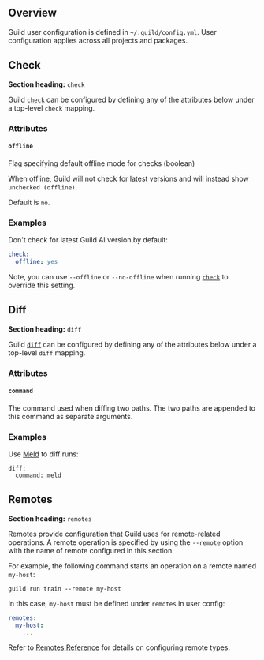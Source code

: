 <!-- -*- eval:(visual-line-mode 1) -*- -->

<div data-theme-toc="true"></div>

## Overview

Guild user configuration is defined in `~/.guild/config.yml`. User configuration applies across all projects and packages.

## Check

**Section heading:** `check`

Guild [`check`](/commands/check) can be configured by defining any of the attributes below under a top-level `check` mapping.

### Attributes

#### `offline`

Flag specifying default offline mode for checks (boolean)

When offline, Guild will not check for latest versions and will instead show ``unchecked (offline)``.

Default is `no`.

### Examples

Don't check for latest Guild AI version by default:

``` yaml
check:
  offline: yes
```

Note, you can use `--offline` or `--no-offline` when running [`check`](/commands/check) to override this setting.

## Diff

**Section heading:** `diff`

Guild [`diff`](/commands/diff) can be configured by defining any of the attributes below under a top-level `diff` mapping.

### Attributes

#### `command`

The command used when diffing two paths. The two paths are appended to this command as separate arguments.

### Examples

Use [Meld](ref:meld) to diff runs:

```
diff:
  command: meld
```

## Remotes

**Section heading:** `remotes`

Remotes provide configuration that Guild uses for remote-related operations. A remote operation is specified by using the `--remote` option with the name of remote configured in this section.

For example, the following command starts an operation on a remote named `my-host`:

```command
guild run train --remote my-host
```

In this case, `my-host` must be defined under `remotes` in user config:

``` yaml
remotes:
  my-host:
    ...
```

Refer to [Remotes Reference](remotes.md) for details on configuring remote types.
